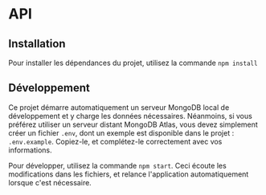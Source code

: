 # API

## Installation

Pour installer les dépendances du projet, utilisez la commande `npm install`

## Développement

Ce projet démarre automatiquement un serveur MongoDB local de développement et y charge les données nécessaires. Néanmoins, si vous préférez utiliser un serveur distant MongoDB Atlas, vous devez simplement créer un fichier `.env`, dont un exemple est disponible dans le projet : `.env.example`. Copiez-le, et complétez-le correctement avec vos informations.

Pour développer, utilisez la commande `npm start`. Ceci écoute les modifications dans les fichiers, et relance l'application automatiquement lorsque c'est nécessaire.